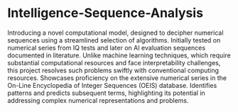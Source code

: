 # Intelligence-Sequence-Analysis

Introducing a novel computational model, designed to decipher numerical sequences using a streamlined selection of algorithms.
Initially tested on numerical series from IQ tests and later on AI evaluation sequences documented in literature.
Unlike machine learning techniques, which require substantial computational resources and face interpretability challenges, this project resolves such problems swiftly with conventional computing resources.
Showcases proficiency on the extensive numerical series in the On-Line Encyclopedia of Integer Sequences (OEIS) database.
Identifies patterns and predicts subsequent terms, highlighting its potential in addressing complex numerical representations and problems.

